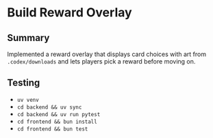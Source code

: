 # Build Reward Overlay

## Summary
Implemented a reward overlay that displays card choices with art from `.codex/downloads` and lets players pick a reward before moving on.

## Testing
- `uv venv`
- `cd backend && uv sync`
- `cd backend && uv run pytest`
- `cd frontend && bun install`
- `cd frontend && bun test`
